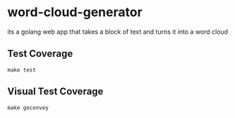 # word-cloud-generator
its a golang web app that takes a block of text and turns it into a word cloud

## Test Coverage
`make test`

## Visual Test Coverage
`make goconvey`
